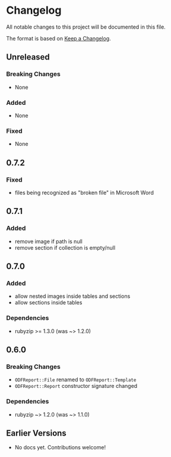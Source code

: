 # Changelog

All notable changes to this project will be documented in this file.

The format is based on [Keep a Changelog](https://keepachangelog.com/en/1.0.0/).

## Unreleased

### Breaking Changes

- None

### Added

- None

### Fixed

- None

## 0.7.2

### Fixed

- files being recognized as "broken file" in Microsoft Word


## 0.7.1

### Added

- remove image if path is null
- remove section if collection is empty/null


## 0.7.0

### Added

- allow nested images inside tables and sections
- allow sections inside tables

### Dependencies

- rubyzip >= 1.3.0 (was ~> 1.2.0)


## 0.6.0

### Breaking Changes

- `ODFReport::File` renamed to `ODFReport::Template`
- `ODFReport::Report` constructor signature changed

### Dependencies

- rubyzip ~> 1.2.0 (was ~> 1.1.0)


## Earlier Versions

- No docs yet. Contributions welcome!
